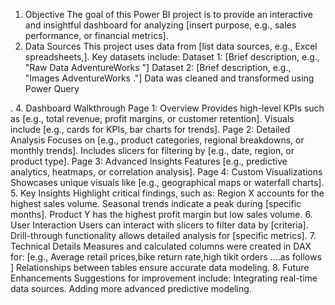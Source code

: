 1. Objective
The goal of this Power BI project is to provide an interactive and insightful dashboard for analyzing [insert purpose, e.g., sales performance, or financial metrics].
2. Data Sources
This project uses data from [list data sources, e.g., Excel spreadsheets,].
Key datasets include:
Dataset 1: [Brief description, e.g., "Raw Data AdventureWorks "]
Dataset 2: [Brief description, e.g., "Images AdventureWorks ."]
Data was cleaned and transformed using Power Query

.
4. Dashboard Walkthrough
Page 1: Overview
Provides high-level KPIs such as [e.g., total revenue, profit margins, or customer retention].
Visuals include [e.g., cards for KPIs, bar charts for trends].
Page 2: Detailed Analysis
Focuses on [e.g., product categories, regional breakdowns, or monthly trends].
Includes slicers for filtering by [e.g., date, region, or product type].
Page 3: Advanced Insights
Features [e.g., predictive analytics, heatmaps, or correlation analysis].
Page 4: Custom Visualizations
Showcases unique visuals like [e.g., geographical maps or waterfall charts].
5. Key Insights
Highlight critical findings, such as:
Region X accounts for the highest sales volume.
Seasonal trends indicate a peak during [specific months].
Product Y has the highest profit margin but low sales volume.
6. User Interaction
Users can interact with slicers to filter data by [criteria].
Drill-through functionality allows detailed analysis for [specific metrics].
7. Technical Details
Measures and calculated columns were created in DAX for:
[e.g., Average retail prices,bike return rate,high tikit orders ....as follows ]
Relationships between tables ensure accurate data modeling.
8. Future Enhancements
Suggestions for improvement include:
Integrating real-time data sources.
Adding more advanced predictive modeling.
